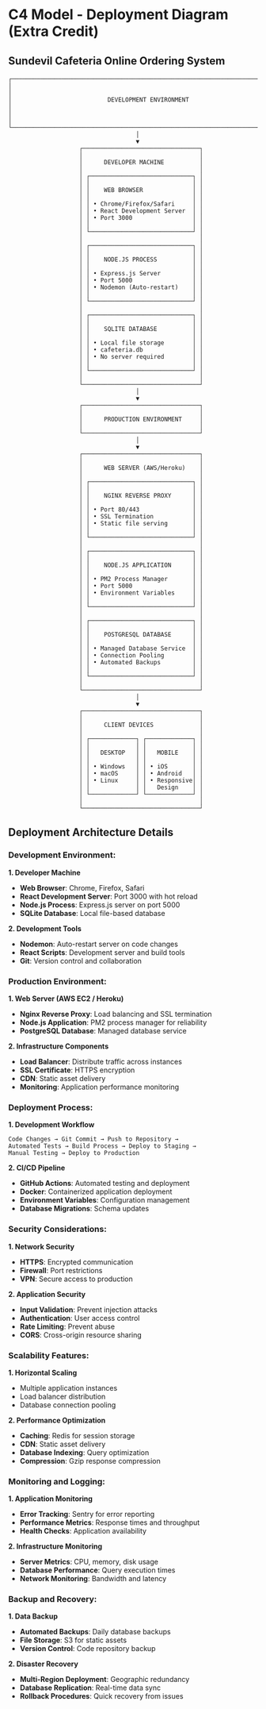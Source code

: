 # C4 Model - Deployment Diagram (Extra Credit)
## Sundevil Cafeteria Online Ordering System

```
┌─────────────────────────────────────────────────────────────────────────────┐
│                                                                             │
│                           DEVELOPMENT ENVIRONMENT                          │
│                                                                             │
└─────────────────────────────────────────────────────────────────────────────┘
                                    │
                                    ▼
                    ┌─────────────────────────────────┐
                    │                                 │
                    │      DEVELOPER MACHINE          │
                    │                                 │
                    │ ┌─────────────────────────────┐ │
                    │ │                             │ │
                    │ │    WEB BROWSER              │ │
                    │ │                             │ │
                    │ │ • Chrome/Firefox/Safari     │ │
                    │ │ • React Development Server  │ │
                    │ │ • Port 3000                 │ │
                    │ │                             │ │
                    │ └─────────────────────────────┘ │
                    │                                 │
                    │ ┌─────────────────────────────┐ │
                    │ │                             │ │
                    │ │    NODE.JS PROCESS          │ │
                    │ │                             │ │
                    │ │ • Express.js Server         │ │
                    │ │ • Port 5000                 │ │
                    │ │ • Nodemon (Auto-restart)    │ │
                    │ │                             │ │
                    │ └─────────────────────────────┘ │
                    │                                 │
                    │ ┌─────────────────────────────┐ │
                    │ │                             │ │
                    │ │    SQLITE DATABASE          │ │
                    │ │                             │ │
                    │ │ • Local file storage        │ │
                    │ │ • cafeteria.db              │ │
                    │ │ • No server required        │ │
                    │ │                             │ │
                    │ └─────────────────────────────┘ │
                    │                                 │
                    └─────────────────────────────────┘
                                    │
                                    ▼
                    ┌─────────────────────────────────┐
                    │                                 │
                    │      PRODUCTION ENVIRONMENT     │
                    │                                 │
                    └─────────────────────────────────┘
                                    │
                                    ▼
                    ┌─────────────────────────────────┐
                    │                                 │
                    │      WEB SERVER (AWS/Heroku)    │
                    │                                 │
                    │ ┌─────────────────────────────┐ │
                    │ │                             │ │
                    │ │    NGINX REVERSE PROXY      │ │
                    │ │                             │ │
                    │ │ • Port 80/443               │ │
                    │ │ • SSL Termination           │ │
                    │ │ • Static file serving       │ │
                    │ │                             │ │
                    │ └─────────────────────────────┘ │
                    │                                 │
                    │ ┌─────────────────────────────┐ │
                    │ │                             │ │
                    │ │    NODE.JS APPLICATION      │ │
                    │ │                             │ │
                    │ │ • PM2 Process Manager       │ │
                    │ │ • Port 5000                 │ │
                    │ │ • Environment Variables     │ │
                    │ │                             │ │
                    │ └─────────────────────────────┘ │
                    │                                 │
                    │ ┌─────────────────────────────┐ │
                    │ │                             │ │
                    │ │    POSTGRESQL DATABASE      │ │
                    │ │                             │ │
                    │ │ • Managed Database Service  │ │
                    │ │ • Connection Pooling        │ │
                    │ │ • Automated Backups         │ │
                    │ │                             │ │
                    │ └─────────────────────────────┘ │
                    │                                 │
                    └─────────────────────────────────┘
                                    │
                                    ▼
                    ┌─────────────────────────────────┐
                    │                                 │
                    │      CLIENT DEVICES             │
                    │                                 │
                    │ ┌─────────────┐ ┌─────────────┐ │
                    │ │             │ │             │ │
                    │ │   DESKTOP   │ │   MOBILE    │ │
                    │ │             │ │             │ │
                    │ │ • Windows   │ │ • iOS       │ │
                    │ │ • macOS     │ │ • Android   │ │
                    │ │ • Linux     │ │ • Responsive│ │
                    │ │             │ │   Design    │ │
                    │ └─────────────┘ └─────────────┘ │
                    │                                 │
                    └─────────────────────────────────┘
```

## Deployment Architecture Details

### Development Environment:

**1. Developer Machine**
- **Web Browser**: Chrome, Firefox, Safari
- **React Development Server**: Port 3000 with hot reload
- **Node.js Process**: Express.js server on port 5000
- **SQLite Database**: Local file-based database

**2. Development Tools**
- **Nodemon**: Auto-restart server on code changes
- **React Scripts**: Development server and build tools
- **Git**: Version control and collaboration

### Production Environment:

**1. Web Server (AWS EC2 / Heroku)**
- **Nginx Reverse Proxy**: Load balancing and SSL termination
- **Node.js Application**: PM2 process manager for reliability
- **PostgreSQL Database**: Managed database service

**2. Infrastructure Components**
- **Load Balancer**: Distribute traffic across instances
- **SSL Certificate**: HTTPS encryption
- **CDN**: Static asset delivery
- **Monitoring**: Application performance monitoring

### Deployment Process:

**1. Development Workflow**
```
Code Changes → Git Commit → Push to Repository → 
Automated Tests → Build Process → Deploy to Staging → 
Manual Testing → Deploy to Production
```

**2. CI/CD Pipeline**
- **GitHub Actions**: Automated testing and deployment
- **Docker**: Containerized application deployment
- **Environment Variables**: Configuration management
- **Database Migrations**: Schema updates

### Security Considerations:

**1. Network Security**
- **HTTPS**: Encrypted communication
- **Firewall**: Port restrictions
- **VPN**: Secure access to production

**2. Application Security**
- **Input Validation**: Prevent injection attacks
- **Authentication**: User access control
- **Rate Limiting**: Prevent abuse
- **CORS**: Cross-origin resource sharing

### Scalability Features:

**1. Horizontal Scaling**
- Multiple application instances
- Load balancer distribution
- Database connection pooling

**2. Performance Optimization**
- **Caching**: Redis for session storage
- **CDN**: Static asset delivery
- **Database Indexing**: Query optimization
- **Compression**: Gzip response compression

### Monitoring and Logging:

**1. Application Monitoring**
- **Error Tracking**: Sentry for error reporting
- **Performance Metrics**: Response times and throughput
- **Health Checks**: Application availability

**2. Infrastructure Monitoring**
- **Server Metrics**: CPU, memory, disk usage
- **Database Performance**: Query execution times
- **Network Monitoring**: Bandwidth and latency

### Backup and Recovery:

**1. Data Backup**
- **Automated Backups**: Daily database backups
- **File Storage**: S3 for static assets
- **Version Control**: Code repository backup

**2. Disaster Recovery**
- **Multi-Region Deployment**: Geographic redundancy
- **Database Replication**: Real-time data sync
- **Rollback Procedures**: Quick recovery from issues 